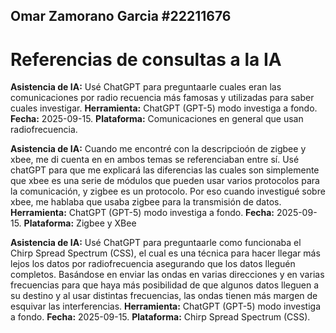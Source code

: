 ## Omar Zamorano Garcia #22211676

# Referencias de consultas a la IA

**Asistencia de IA:** Usé ChatGPT para preguntaarle cuales eran las comunicaciones por radio recuencia más famosas y utilizadas para saber cuales investigar.
**Herramienta:** ChatGPT (GPT-5) modo investiga a fondo.
**Fecha:** 2025-09-15.
**Plataforma:** Comunicaciones en general que usan radiofrecuencia.

**Asistencia de IA:** Cuando me encontré con la descripcioón de zigbee y xbee, me di cuenta en en ambos temas se referenciaban entre sí. Usé chatGPT para que me explicará las diferencias las cuales son simplemente que xbee es una serie de módulos que pueden usar varios protocolos para la comunicación, y zigbee es un protocolo. Por eso cuando investigué sobre xbee, me hablaba que usaba zigbee para la transmisión de datos.
**Herramienta:** ChatGPT (GPT-5) modo investiga a fondo.
**Fecha:** 2025-09-15.
**Plataforma:** Zigbee y XBee

**Asistencia de IA:** Usé ChatGPT para preguntaarle como funcionaba el Chirp Spread Spectrum (CSS), el cual es una técnica para hacer llegar más lejos los datos por radiofrecuencia asegurando que los datos lleguén completos. Basándose en enviar las ondas en varias direcciones y en varias frecuencias para que haya más posibilidad de que algunos datos lleguen a su destino y al usar distintas frecuencias, las ondas tienen más margen de esquivar las interferencias. 
**Herramienta:** ChatGPT (GPT-5) modo investiga a fondo.
**Fecha:** 2025-09-15.
**Plataforma:** Chirp Spread Spectrum (CSS).
